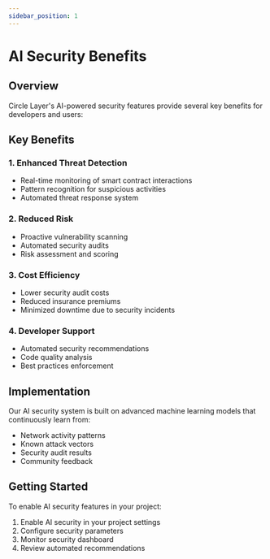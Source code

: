 ```yaml
---
sidebar_position: 1
---
```


# AI Security Benefits

## Overview

Circle Layer's AI-powered security features provide several key benefits for developers and users:

## Key Benefits

### 1. Enhanced Threat Detection
- Real-time monitoring of smart contract interactions
- Pattern recognition for suspicious activities
- Automated threat response system

### 2. Reduced Risk
- Proactive vulnerability scanning
- Automated security audits
- Risk assessment and scoring

### 3. Cost Efficiency
- Lower security audit costs
- Reduced insurance premiums
- Minimized downtime due to security incidents

### 4. Developer Support
- Automated security recommendations
- Code quality analysis
- Best practices enforcement

## Implementation

Our AI security system is built on advanced machine learning models that continuously learn from:
- Network activity patterns
- Known attack vectors
- Security audit results
- Community feedback

## Getting Started

To enable AI security features in your project:

1. Enable AI security in your project settings
2. Configure security parameters
3. Monitor security dashboard
4. Review automated recommendations